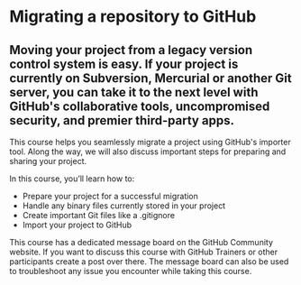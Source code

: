 # Migrating a repository to GitHub

## Moving your project from a legacy version control system is easy. If your project is currently on Subversion, Mercurial or another Git server, you can take it to the next level with GitHub's collaborative tools, uncompromised security, and premier third-party apps.

This course helps you seamlessly migrate a project using GitHub's importer tool. Along the way, we will also discuss important steps for preparing and sharing your project.

In this course, you’ll learn how to:

  - Prepare your project for a successful migration
  - Handle any binary files currently stored in your project
  - Create important Git files like a .gitignore
  - Import your project to GitHub

This course has a dedicated message board on the GitHub Community website. If you want to discuss this course with GitHub Trainers or other participants create a post over there. The message board can also be used to troubleshoot any issue you encounter while taking this course.
